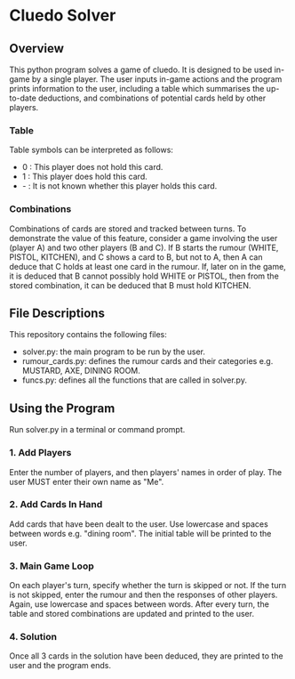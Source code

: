 # Cluedo Solver

## Overview
This python program solves a game of cluedo. It is designed to be used in-game by a single player. The user inputs in-game actions and the program prints information to the user, including a table which summarises the up-to-date deductions, and combinations of potential cards held by other players.

### Table
Table symbols can be interpreted as follows:
- 0 : This player does not hold this card.
- 1 : This player does hold this card.
- \- : It is not known whether this player holds this card.

### Combinations
Combinations of cards are stored and tracked between turns. To demonstrate the value of this feature, consider a game involving the user (player A) and two other players (B and C). If B starts the rumour (WHITE, PISTOL, KITCHEN), and C shows a card to B, but not to A, then A can deduce that C holds at least one card in the rumour. If, later on in the game, it is deduced that B cannot possibly hold WHITE or PISTOL, then from the stored combination, it can be deduced that B must hold KITCHEN.

## File Descriptions
This repository contains the following files:
- solver.py: the main program to be run by the user.
- rumour_cards.py: defines the rumour cards and their categories e.g. MUSTARD, AXE, DINING ROOM.
- funcs.py: defines all the functions that are called in solver.py.

## Using the Program

Run solver.py in a terminal or command prompt.

### 1. Add Players
Enter the number of players, and then players' names in order of play. The user MUST enter their own name as "Me".

### 2. Add Cards In Hand
Add cards that have been dealt to the user. Use lowercase and spaces between words e.g. "dining room". The initial table will be printed to the user.

### 3. Main Game Loop
On each player's turn, specify whether the turn is skipped or not. If the turn is not skipped, enter the rumour and then the responses of other players. Again, use lowercase and spaces between words. After every turn, the table and stored combinations are updated and printed to the user.

### 4. Solution
Once all 3 cards in the solution have been deduced, they are printed to the user and the program ends.
